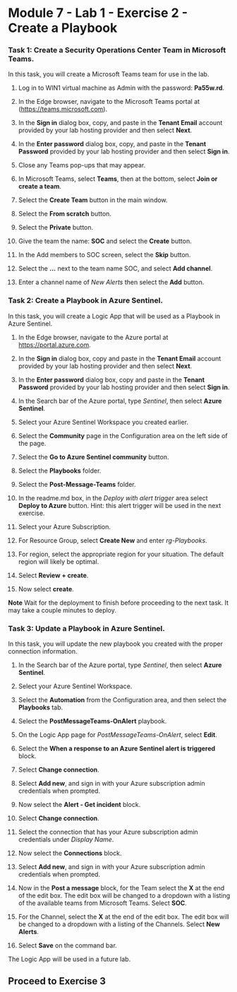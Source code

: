 # Module 7 - Lab 1 - Exercise 2 - Create a Playbook

### Task 1: Create a Security Operations Center Team in Microsoft Teams.

In this task, you will create a Microsoft Teams team for use in the lab.

1. Log in to WIN1 virtual machine as Admin with the password: **Pa55w.rd**.  

2. In the Edge browser, navigate to the Microsoft Teams portal at (https://teams.microsoft.com).

3. In the **Sign in** dialog box, copy, and paste in the **Tenant Email** account provided by your lab hosting provider and then select **Next**.

4. In the **Enter password** dialog box, copy, and paste in the **Tenant Password** provided by your lab hosting provider and then select **Sign in**.

5. Close any Teams pop-ups that may appear.

6. In Microsoft Teams, select **Teams**, then at the bottom, select **Join or create a team**.

7. Select the **Create Team** button in the main window.

8. Select the **From scratch** button.

9. Select the **Private** button.

10. Give the team the name: **SOC** and select the **Create** button.

11. In the Add members to SOC screen, select the **Skip** button. 

12. Select the **...** next to the team name SOC, and select **Add channel**.

13. Enter a channel name of *New Alerts* then select the **Add** button.

### Task 2: Create a Playbook in Azure Sentinel.

In this task, you will create a Logic App that will be used as a Playbook in Azure Sentinel.

1. In the Edge browser, navigate to the Azure portal at https://portal.azure.com.

2. In the **Sign in** dialog box, copy and paste in the **Tenant Email** account provided by your lab hosting provider and then select **Next**.

3. In the **Enter password** dialog box, copy and paste in the **Tenant Password** provided by your lab hosting provider and then select **Sign in**.

4. In the Search bar of the Azure portal, type *Sentinel*, then select **Azure Sentinel**.

5. Select your Azure Sentinel Workspace you created earlier.

6. Select the **Community** page in the Configuration area on the left side of the page.

7. Select the **Go to Azure Sentinel community** button.

8. Select the **Playbooks** folder.

9. Select the **Post-Message-Teams** folder.

10. In the readme.md box, in the *Deploy with alert trigger* area select **Deploy to Azure** button.  Hint: this alert trigger will be used in the next exercise.

11. Select your Azure Subscription.

12. For Resource Group, select **Create New** and enter *rg-Playbooks*.

13. For region, select the appropriate region for your situation. The default region will likely be optimal.

14. Select **Review + create**.

15. Now select **create**.

**Note** Wait for the deployment to finish before proceeding to the next task. It may take a couple minutes to deploy.

### Task 3: Update a Playbook in Azure Sentinel.

In this task, you will update the new playbook you created with the proper connection information.

1. In the Search bar of the Azure portal, type *Sentinel*, then select **Azure Sentinel**.

2. Select your Azure Sentinel Workspace.

3. Select the **Automation** from the Configuration area, and then select the **Playbooks** tab.

4. Select the **PostMessageTeams-OnAlert** playbook.

5. On the Logic App page for *PostMessageTeams-OnAlert*, select **Edit**.

6. Select the **When a response to an Azure Sentinel alert is triggered** block.

7. Select **Change connection**.

8. Select **Add new**, and sign in with your Azure subscription admin credentials when prompted.

9. Now select the **Alert - Get incident** block.

10. Select **Change connection**.

11. Select the connection that has your Azure subscription admin credentials under *Display Name*.

12. Now select the **Connections** block.

13. Select **Add new**, and sign in with your Azure subscription admin credentials when prompted.

14. Now in the **Post a message** block, for the Team select the **X** at the end of the edit box. The edit box will be changed to a dropdown with a listing of the available teams from Microsoft Teams.  Select **SOC**.

15. For the Channel, select the **X** at the end of the edit box.  The edit box will be changed to a dropdown with a listing of the Channels. Select **New Alerts**.

16. Select **Save** on the command bar.

The Logic App will be used in a future lab.

## Proceed to Exercise 3
